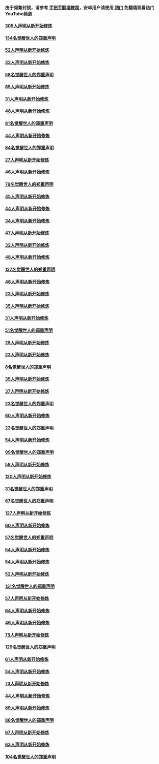 #### 由于频繁封锁，请参考 [手把手翻墙教程](https://github.com/gfw-breaker/guides/wiki/)，安卓用户请使用 [网门](https://github.com/gfw-breaker/nogfw/blob/master/dl.md?t=03261301) 免翻墙观看热门YouTube频道 

#### [305人声明从新开始修炼](../pages/91/422153.md?t=03261301) 

#### [134名觉醒世人的郑重声明](../pages/91/422152.md?t=03261301) 

#### [52人声明从新开始修炼](../pages/91/421846.md?t=03261301) 

#### [33人声明从新开始修炼](../pages/91/421804.md?t=03261301) 

#### [58名觉醒世人的郑重声明](../pages/91/421845.md?t=03261301) 

#### [85人声明从新开始修炼](../pages/91/421769.md?t=03261301) 

#### [31人声明从新开始修炼](../pages/91/421763.md?t=03261301) 

#### [48人声明从新开始修炼](../pages/91/421605.md?t=03261301) 

#### [81名觉醒世人的郑重声明](../pages/91/421656.md?t=03261301) 

#### [44人声明从新开始修炼](../pages/91/421544.md?t=03261301) 

#### [84名觉醒世人的郑重声明](../pages/91/421543.md?t=03261301) 

#### [27人声明从新开始修炼](../pages/91/421465.md?t=03261301) 

#### [46人声明从新开始修炼](../pages/91/421454.md?t=03261301) 

#### [76名觉醒世人的郑重声明](../pages/91/421453.md?t=03261301) 

#### [45人声明从新开始修炼](../pages/91/421452.md?t=03261301) 

#### [44人声明从新开始修炼](../pages/91/421422.md?t=03261301) 

#### [34人声明从新开始修炼](../pages/91/421322.md?t=03261301) 

#### [47人声明从新开始修炼](../pages/91/421264.md?t=03261301) 

#### [32人声明从新开始修炼](../pages/91/421225.md?t=03261301) 

#### [48人声明从新开始修炼](../pages/91/421202.md?t=03261301) 

#### [127名觉醒世人的郑重声明](../pages/91/421224.md?t=03261301) 

#### [46人声明从新开始修炼](../pages/91/421203.md?t=03261301) 

#### [23人声明从新开始修炼](../pages/91/421138.md?t=03261301) 

#### [35人声明从新开始修炼](../pages/91/421122.md?t=03261301) 

#### [31人声明从新开始修炼](../pages/91/421081.md?t=03261301) 

#### [51名觉醒世人的郑重声明](../pages/91/421080.md?t=03261301) 

#### [25人声明从新开始修炼](../pages/91/421020.md?t=03261301) 

#### [23人声明从新开始修炼](../pages/91/420884.md?t=03261301) 

#### [8名觉醒世人的郑重声明](../pages/91/420883.md?t=03261301) 

#### [35人声明从新开始修炼](../pages/91/420809.md?t=03261301) 

#### [37人声明从新开始修炼](../pages/91/420766.md?t=03261301) 

#### [23名觉醒世人的郑重声明](../pages/91/420765.md?t=03261301) 

#### [60人声明从新开始修炼](../pages/91/420727.md?t=03261301) 

#### [22名觉醒世人的郑重声明](../pages/91/420726.md?t=03261301) 

#### [54人声明从新开始修炼](../pages/91/420529.md?t=03261301) 

#### [99名觉醒世人的郑重声明](../pages/91/420528.md?t=03261301) 

#### [58人声明从新开始修炼](../pages/91/420198.md?t=03261301) 

#### [120人声明从新开始修炼](../pages/91/420141.md?t=03261301) 

#### [31名觉醒世人的郑重声明](../pages/91/420197.md?t=03261301) 

#### [67名觉醒世人的郑重声明](../pages/91/420140.md?t=03261301) 

#### [127人声明从新开始修炼](../pages/91/420082.md?t=03261301) 

#### [60人声明从新开始修炼](../pages/91/420081.md?t=03261301) 

#### [57名觉醒世人的郑重声明](../pages/91/420080.md?t=03261301) 

#### [54人声明从新开始修炼](../pages/91/419533.md?t=03261301) 

#### [54人声明从新开始修炼](../pages/91/419532.md?t=03261301) 

#### [52人声明从新开始修炼](../pages/91/419531.md?t=03261301) 

#### [131名觉醒世人的郑重声明](../pages/91/419530.md?t=03261301) 

#### [57人声明从新开始修炼](../pages/91/419430.md?t=03261301) 

#### [64人声明从新开始修炼](../pages/91/419429.md?t=03261301) 

#### [46人声明从新开始修炼](../pages/91/419428.md?t=03261301) 

#### [75人声明从新开始修炼](../pages/91/419427.md?t=03261301) 

#### [129名觉醒世人的郑重声明](../pages/91/419426.md?t=03261301) 

#### [61人声明从新开始修炼](../pages/91/419198.md?t=03261301) 

#### [54人声明从新开始修炼](../pages/91/419197.md?t=03261301) 

#### [73人声明从新开始修炼](../pages/91/419196.md?t=03261301) 

#### [44人声明从新开始修炼](../pages/91/419075.md?t=03261301) 

#### [89人声明从新开始修炼](../pages/91/419074.md?t=03261301) 

#### [88名觉醒世人的郑重声明](../pages/91/419195.md?t=03261301) 

#### [67人声明从新开始修炼](../pages/91/419073.md?t=03261301) 

#### [63人声明从新开始修炼](../pages/91/419072.md?t=03261301) 

#### [104名觉醒世人的郑重声明](../pages/91/419071.md?t=03261301) 

